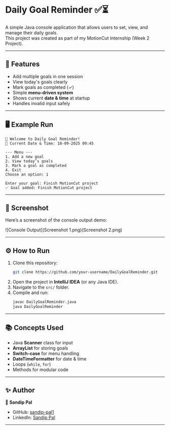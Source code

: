 # Daily Goal Reminder ✅⏳

A simple Java console application that allows users to set, view, and manage their daily goals.  
This project was created as part of my MotionCut Internship (Week 2 Project).  

---

## 🚀 Features
- Add multiple goals in one session  
- View today's goals clearly  
- Mark goals as completed (✓)  
- Simple **menu-driven system**  
- Shows current **date & time** at startup  
- Handles invalid input safely  

---

## 🖥️ Example Run
```
👋 Welcome to Daily Goal Reminder!
📅 Current Date & Time: 18-09-2025 09:45

--- Menu ---
1. Add a new goal
2. View today’s goals
3. Mark a goal as completed
4. Exit
Choose an option: 1

Enter your goal: Finish MotionCut project
✅ Goal added: Finish MotionCut project
```

---

## 📸 Screenshot
Here’s a screenshot of the console output demo:  

![Console Output](Screenshot 1.png)(Screenshot 2.png)



---

## ⚙️ How to Run
1. Clone this repository:
   ```bash
   git clone https://github.com/your-username/DailyGoalReminder.git
   ```
2. Open the project in **IntelliJ IDEA** (or any Java IDE).  
3. Navigate to the `src/` folder.  
4. Compile and run:
   ```bash
   javac DailyGoalReminder.java
   java DailyGoalReminder
   ```

---

## 📚 Concepts Used
- Java **Scanner** class for input  
- **ArrayList** for storing goals  
- **Switch-case** for menu handling  
- **DateTimeFormatter** for date & time  
- Loops (`while`, `for`)  
- Methods for modular code  

---

## ✨ Author
👤 **Sandip Pal**  
- GitHub: [sandip-pal1](https://github.com/sandip-pal1)  
- LinkedIn: [Sandip Pal](https://www.linkedin.com/in/sandip-pal-7877b9285/)  

---
